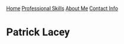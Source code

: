 <!DOCTYPE html>
<html>
<title>Patrick Lacey Home</title>
<meta charset="UTF-8">
<meta name="viewport" content="width=device-width, initial-scale=1">
<LINK rel="stylesheet" type="text/css" href="nav.md">
<link rel="stylesheet" href="css1.md">
<link rel='stylesheet' href='css2.md'>
<link rel="stylesheet" href="css3.md">
<style>
html,body,h1,h2,h3,h4,h5,h6 {font-family: "Roboto", sans-serif}
</style>
<body class="w3-light-grey">

<!-- top nav bar -->
<div class="topnav">
  <a class="active" href="index.md">Home</a>
  <a href="pro.md">Professional Skills</a>
  <a href="about.md">About Me</a>
  <a href="contact.md">Contact Info</a>
</div>

<div class="w3-content w3-margin-top" style="max-width:1400px;"></div>

<head>

<h1>Patrick Lacey</h1>

</head>

<!-- comments -->

</body>
</html> 